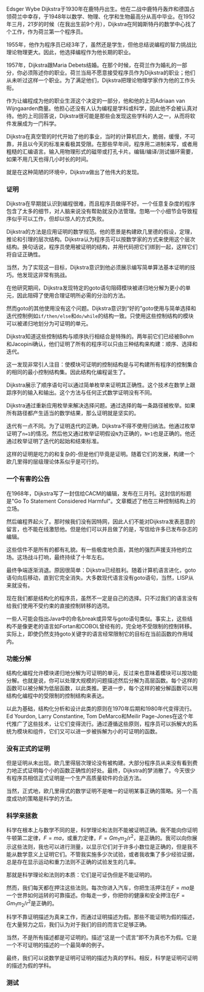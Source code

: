 Edsger Wybe Dijkstra于1930年在鹿特丹出生。他在二战中鹿特丹轰炸和德国占领荷兰中幸存，于1948年以数学、物理、化学和生物最高分从高中毕业。在1952年三月，21岁的时候（在我出生前9个月），Dijkstra在阿姆斯特丹的数学中心找了个工作，作为荷兰第一个程序员。

1955年，他作为程序员已经3年了，虽然还是学生，但他总结说编程的智力挑战比理论物理更大。因此，他选择编程作为他长期的职业。

1957年，Dijkstra跟Maria Debets结婚。在那个时候，在荷兰作为婚礼的一部分，你必须陈述你的职业。荷兰当局不愿意接受程序员作为Dijkstra的职业；他们从未听过这样一个职业。为了满足他们，Dijkstra把理论物理学家作为他的工作头衔。

作为让编程成为他的职业生涯这个决定的一部分，他和他的上司Adriaan van Wijngaarden商量。他担心还没有人认为编程是学科或科学，因此他不会被认真对待。他的上司回答说，Dijkstra很可能是那些会发现这些学科的人之一，从而将软件发展成为一门科学。

Dijkstra在真空管的时代开始了他的事业，当时的计算机巨大，脆弱，缓慢，不可靠，并且以今天的标准来看极其受限。在那些早年间，程序用二进制来写，或者用粗糙的汇编语言。输入用物理形式的磁带或打孔卡片。编辑/编译/测试循环需要，如果不用几天也得几小时长的时间。

就是在这种简陋的环境中，Dijkstra做出了他伟大的发现。

### 证明
Dijkstra在早期就认识到编程很难，而且程序员做得不好。一个任意复杂度的程序包含了太多的细节，对人脑来说没有帮助就没办法管理。忽略一个小细节会导致程序似乎可以工作，但却以惊人的方式失败。

Dijkstra的方法是应用证明的数学规范。他的愿景是构建欧几里德的假设，定理，推论和引理的层次结构。Dijkstra认为程序员可以按数学家的方式来使用这个层次结构。换句话说，程序员使用被证明的结构，并用代码把它们绑到一起，这样它们将自证正确性。

当然，为了实现这一目标，Dijkstra意识到他必须展示编写简单算法基本证明的技巧。他发现这非常有挑战。

在他研究期间，Dijkstra发现特定的goto语句阻碍模块被递归地分解为更小的单元，因此阻碍了使用合理证明所必需的分治的方法。

然而goto的其他使用没有这个问题。Dijkstra意识到“好的”goto使用与简单选择和迭代控制例如`if/then/else`和`do/while`的结构一致。只使用这些控制结构的模块可以被递归地划分为可证明的单元。

Dijkstra知道这些控制结构与顺序执行相结合是特殊的。两年前它们已经被Bohm和Jacopini确认，他们证明了所有的程序可以只由三种结构来构建：顺序、选择和迭代。

这一发现非常引人注目：使模块可证明的控制结构是与可构建所有程序的控制集合的相同的最小控制结构集。因此结构化编程诞生了。

Dijkstra展示了顺序语句可以通过简单枚举来证明其正确性。这个技术在数学上跟踪序列的输入和输出。这个方法与任何正式数学证明没有不同。

Dijkstra通过重新应用枚举来解决选择问题。通过选择的每一条路径被枚举。如果所有路径都产生适当的数学结果，那么证明就是坚实的。

迭代有一点不同。为了证明迭代的正确，Dijkstra不得不使用归纳法。他通过枚举证明了`n=1`的情况。然后他又通过枚举证明假设`N`为正确的，`N+1`也是正确的。他还通过枚举证明了迭代的起始和结束标准。

这样的证明是吃力的和复杂的-但是他们毕竟是证明。随着它们的发展，构建一个欧几里得的层级理论体系似乎是可行的。

### 一个有害的公告
在1968年，Dijkstra写了一封信给CACM的编辑，发布在三月刊。这封信的标题是"Go To Statement Considered Harmful"。文章概述了他在三种控制结构上的立场。

然后编程界起火了。那时候我们没有因特网，因此人们不能对Dijkstra发表恶意的留言，也不能在线激怒他。但是他们可以并且做了的是，写信给许多已发布杂志的编辑。

这些信件不是所有的都有礼貌。有一些极度地负面，其他的强烈声援支持他的立场。这场战斗打响，最终持续了十年左右。

最终争端逐渐消退。原因很简单：Dijkstra已经胜利。随着计算机语言进化，goto语句向后移动，直到它完全消失。大多数现代语言没有goto语句，当然，LISP从来就没有。

现在我们都是结构化的程序员，虽然不一定是自己的选择。只不过我们的语言没有给我们使用不受约束的直接控制转移的选项。

一些人可能会指出Java中的命名break或异常与goto语句类似。事实上，这些结构不是像更老的语言如Fortan和COBOL曾经有的，完全地不受限制的控制转移。实际上，即使仍然支持goto关键字的语言经常限制它的目标在当前函数的作用域内。

### 功能分解
结构化编程允许模块递归地分解为可证明的单元，反过来也意味着模块可以按功能分解。也就是说，你可以处理大规模的问题描述然后分解为高层函数。每个这样的函数可以被分解为低层函数，以此类推。更进一步，每个这样的被分解函数可以用结构化编程中的受限制的控制结构来表达。

以此为基础，结构化分析和设计此类的原则在1970年后期和1980年代变得流行。Ed Yourdon, Larry Constantine, Tom DeMarco和Meilir Page-Jones在这个年代推广了这些技术，让它们变得流行。通过遵循这些原则，程序员可以拆解大的系统为模块和组件，它们又可以进一步被拆解为小的可证明的函数。

### 没有正式的证明
但是证明从未出现。欧几里得层次理论没有被构建。大部分程序员从来没有看到费力地正式证明每个小的函数正确性的好处。最终，Dijkstra的梦消散了。今天很少有程序员相信正式证明是一个生产高质量软件的合适方法。

当然，正式地，欧几里得式的数学证明不是唯一的证明某事正确的策略。另一个高度成功的策略是科学的方法。

### 科学来拯救
科学在根本上与数学不同的是，科学理论和法则不能被证明正确。我不能向你证明牛顿第二定律，$F=ma$，或重力定律，$F=Gm_1m_2/r^2$，是正确的。我可以向你展示这些法则，我也可以进行测量，以显示它们对于许多小数位是正确的，但是我不能从数学意义上证明它们。不管我实施多少次试验，或者我收集了多少经验证据，总是存在显示运动和重力法则不正确的试验发生的几率。

那就是科学理论和法则的本质：它们是可证伪但是不能证明的。

然而，我们每天都在押注这些法则。每次你进入汽车，你把生活押注在$F=ma$是一个世界如何运转的可靠描述。你每走一步，你把你的健康和安全押注在$F=Gm_1m_2/r^2$是正确的。

科学不靠证明描述为真来工作，而通过证明描述为假。那些不能证明为假的描述，在大量努力之后，我们认为对于我们的目的而言它足够正确。

当然，不是所有描述都是可证明的。描述“这是一个谎言”即不为真也不为假。它是一个不可证明的描述的一个最简单的例子。

最终，我们可以说数学是证明可证明的描述为真的学科。相反，科学是证明可证明的描述为假的学科。

### 测试


